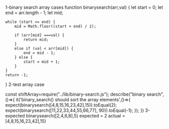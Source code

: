 1-binary search  array cases
function binarysearch(arr,val)
{
    let start = 0;
    let end = arr.length - 1;
    let mid;

    while (start <= end) {
        mid = Math.floor((start + end) / 2);

        if (arr[mid] ===val) {
            return mid;
        } 
        else if (val < arr[mid]) {
            end = mid - 1;
        } else {
            start = mid + 1;
        }
    }
    return -1;
    
}
   2-test array case

  const shiftArray=require("../lib/binary-search.js");
describe("binary search",()=>{
it('binary_search() should sort the array elements',()=>{
    expect(binarysearch([4,8,15,16,23,42],15)).toEqual(2);
    expect(binarysearch([11,22,33,44,55,66,77], 90)).toEqual(-1);
});
})
3-expected 
binarysearch([2,4,6,8],5) 
 expected = 2
    actual = [4,8,15,16,23,42],15)
